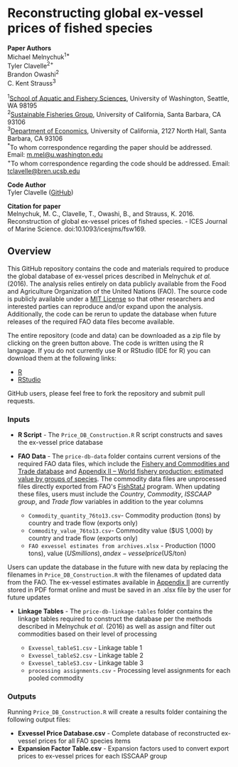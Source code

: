 # Reconstructing global ex-vessel prices of fished species

**Paper Authors**  
Michael Melnychuk<sup>1*</sup>    
Tyler Clavelle<sup>2+</sup>  
Brandon Owashi<sup>2</sup>  
C. Kent Strauss<sup>3</sup>

<sup>1</sup>[School of Aquatic and Fishery Sciences](https://fish.uw.edu/), University of Washington, Seattle, WA 98195  
<sup>2</sup>[Sustainable Fisheries Group](http://sfg.msi.ucsb.edu/), University of California, Santa Barbara, CA 93106  
<sup>3</sup>[Department of Economics](http://econ.ucsb.edu), University of California, 2127 North Hall, Santa Barbara, CA 93106  
<sup>\*</sup>To whom correspondence regarding the paper should be addressed. Email: m.mel@u.washington.edu  
<sup>\+</sup>To whom correspondence regarding the code should be addressed. Email: tclavelle@bren.ucsb.edu


**Code Author**  
Tyler Clavelle ([GitHub](https://github.com/tclavelle?tab=repositories))   

**Citation for paper**  
Melnychuk, M. C., Clavelle, T., Owashi, B., and Strauss, K. 2016. Reconstruction of global ex-vessel prices of fished species. - ICES Journal of Marine Science. doi:10.1093/icesjms/fsw169.

## Overview
This GitHub repository contains the code and materials required to produce the global database of ex-vessel prices described in Melnychuk *et al.* (2016). The analysis relies entirely on data publicly available from the Food and Agriculture Organization of the United Nations (FAO). The source code is publicly available under a [MIT License](https://github.com/SFG-UCSB/price-db-sfg/blob/master/LICENSE.txt) so that other researchers and interested parties can reproduce and/or expand upon the analysis. Additionally, the code can be rerun to update the database when future releases of the required FAO data files become available.   

The entire repository (code and data) can be downloaded as a zip file by clicking on the green button above. The code is written using the R language. If you do not currently use R or RStudio (IDE for R) you can download them at the following links:
+ [R](https://www.r-project.org)
+ [RStudio](https://www.rstudio.com)

GitHub users, please feel free to fork the repository and submit pull requests.
### Inputs
+ **R Script** - The `Price_DB_Construction.R` R script constructs and saves the ex-vessel price database

+ **FAO Data** - The `price-db-data` folder contains current versions of the required FAO data files, which include the [Fishery and Commodities and Trade database](http://www.fao.org/fishery/statistics/global-commodities-production/en) and [Appendix II – World fishery production: estimated value by groups of species](ftp://ftp.fao.org/FI/STAT/summary/appIIybc.pdf). The commodity data files are unprocessed files directly exported from FAO's [FishStatJ](http://www.fao.org/fishery/statistics/software/fishstatj/en) program. When updating these files, users must include the *Country*, *Commodity*, *ISSCAAP group*, and *Trade flow* variables in addition to the year columns   

  + `Commodity_quantity_76to13.csv`- Commodity production (tons) by country and trade flow (exports only)
  + `Commodity_value_76to13.csv`- Commodity value ($US 1,000) by country and trade flow (exports only)
  + `FAO exvessel estimates from archives.xlsx` - Production (1000 tons), value ($US millions), and ex-vessel price ($US/ton)  

Users can update the database in the future with new data by replacing the filenames in `Price_DB_Construction.R` with the filenames of updated data from the FAO. The ex-vessel estimates available in [Appendix II](ftp://ftp.fao.org/FI/STAT/summary/appIIybc.pdf) are currently stored in PDF format online and must be saved in an .xlsx file by the user for future updates

+ **Linkage Tables** - The `price-db-linkage-tables` folder contains the linkage tables required to construct the database per the methods described in Melnychuk *et al.* (2016) as well as assign and filter out commodities based on their level of processing

  + `Exvessel_tableS1.csv` - Linkage table 1
  + `Exvessel_tableS2.csv` - Linkage table 2
  + `Exvessel_tableS3.csv` - Linkage table 3
  + `processing assignments.csv` - Processing level assignments for each pooled commodity

### Outputs
Running `Price_DB_Construction.R` will create a results folder containing the following output files:
+ **Exvessel Price Database.csv** - Complete database of reconstructed ex-vessel prices for all FAO species items
+ **Expansion Factor Table.csv** - Expansion factors used to convert export prices to ex-vessel prices for each ISSCAAP group
